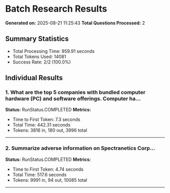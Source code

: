 # Batch Research Results

**Generated on:** 2025-08-21 11:25:43
**Total Questions Processed:** 2

## Summary Statistics
- Total Processing Time: 959.91 seconds
- Total Tokens Used: 14081
- Success Rate: 2/2 (100.0%)

## Individual Results

### 1. What are the top 5 companies with bundled computer hardware (PC) and software offerings. Computer ha...
**Status:** RunStatus.COMPLETED
**Metrics:**
- Time to First Token: 7.3 seconds
- Total Time: 442.31 seconds
- Tokens: 3816 in, 180 out, 3996 total

---

### 2. Summarize adverse information on Spectranetics Corp...
**Status:** RunStatus.COMPLETED
**Metrics:**
- Time to First Token: 4.74 seconds
- Total Time: 517.6 seconds
- Tokens: 9991 in, 94 out, 10085 total

---

